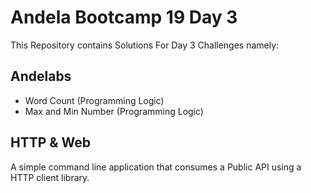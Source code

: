 # Andela Bootcamp 19 Day 3

This Repository contains Solutions For Day 3 Challenges namely:
## Andelabs
- Word Count (Programming Logic)
- Max and Min Number (Programming Logic)

## HTTP & Web
 A simple command line application that consumes a Public API using a HTTP client library.
